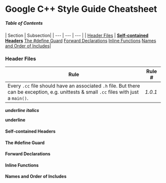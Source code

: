 # Google C++ Style Guide Cheatsheet

##### Table of Contents
| Section | Subsection|
| --- | --- | --- |
| [Header Files](#Header-Files) |  [__Self-contained Headers__](#Self-contained-Headers)  [The #define Guard](#The-#define-Guard)
[Forward Declarations](#Forward-Declarations)
[Inline Functions](#Inline-Functions)
[Names and Order of Includes](Names-and-Order-of-Includes)|

### Header Files
| Rule | Rule #|
| --- | --- |
| Every `.cc` file should have an associated `.h` file. But there can be exception, e.g. unittests & small `.cc` files with just a `main()`. |  *1.0.1* |

__*underline italics*__


__underline__

#### Self-contained Headers
#### The #define Guard
#### Forward Declarations
#### Inline Functions
#### Names and Order of Includes
